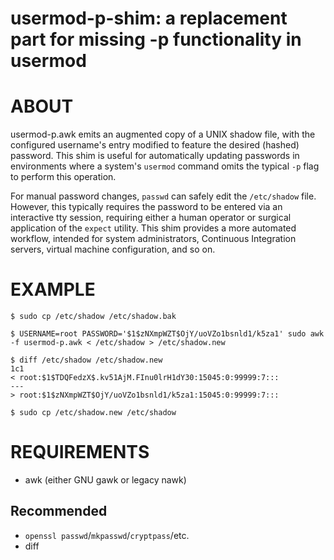 # usermod-p-shim: a replacement part for missing -p functionality in usermod

# ABOUT

usermod-p.awk emits an augmented copy of a UNIX shadow file, with the configured username's entry modified to feature the desired (hashed) password. This shim is useful for automatically updating passwords in environments where a system's `usermod` command omits the typical `-p` flag to perform this operation.

For manual password changes, `passwd` can safely edit the `/etc/shadow` file. However, this typically requires the password to be entered via an interactive tty session, requiring either a human operator or surgical application of the `expect` utility. This shim provides a more automated workflow, intended for system administrators, Continuous Integration servers, virtual machine configuration, and so on.

# EXAMPLE

```console
$ sudo cp /etc/shadow /etc/shadow.bak

$ USERNAME=root PASSWORD='$1$zNXmpWZT$OjY/uoVZo1bsnld1/k5za1' sudo awk -f usermod-p.awk < /etc/shadow > /etc/shadow.new

$ diff /etc/shadow /etc/shadow.new
1c1
< root:$1$TDQFedzX$.kv51AjM.FInu0lrH1dY30:15045:0:99999:7:::
---
> root:$1$zNXmpWZT$OjY/uoVZo1bsnld1/k5za1:15045:0:99999:7:::

$ sudo cp /etc/shadow.new /etc/shadow
```

# REQUIREMENTS

* awk (either GNU gawk or legacy nawk)

## Recommended

* `openssl passwd`/`mkpasswd`/`cryptpass`/etc.
* diff